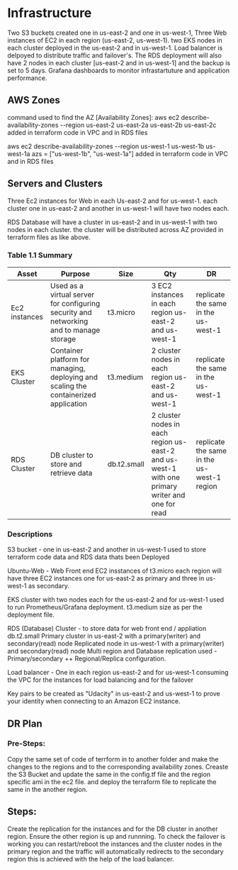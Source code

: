 # Infrastructure
Two S3 buckets created one in us-east-2 and one in us-west-1, Three Web instances of EC2 in each region (us-east-2, us-west-1). two EKS nodes in each cluster deployed in the us-east-2 and in us-west-1. 
Load balancer is delpoyed to distribute traffic and failover's. The RDS deployment will also have 2 nodes in each cluster [us-east-2 and in us-west-1]
and the backup is set to 5 days.
Grafana dashboards to monitor infrastartuture and application performance.


## AWS Zones


command used to find the AZ [Availability Zones]: aws ec2 describe-availability-zones --region us-east-2 
us-east-2a us-east-2b us-east-2c added in terraform code in VPC and in RDS files

aws ec2 describe-availability-zones --region us-west-1
us-west-1b us-west-1a azs = ["us-west-1b", "us-west-1a"] added in terraform code in VPC and in RDS files

## Servers and Clusters

Three Ec2 instances for Web in each Us-east-2 and for us-west-1. each cluster one in us-east-2 and another in us-west-1 will have two nodes each.

RDS Database will have a cluster in us-east-2 and in us-west-1 with two nodes in each cluster.
the cluster will be distributed across AZ provided in terraform files as like above.


### Table 1.1 Summary
| Asset      | Purpose           | Size                                                                   | Qty                                                             | DR                                                                                                           |
|------------|-------------------|------------------------------------------------------------------------|-----------------------------------------------------------------|--------------------------------------------------------------------------------------------------------------|
| Ec2 instances | Used as a virtual server for configuring security and networking and to manage storage | t3.micro | 3 EC2 instances in each region us-east-2 and us-west-1 | replicate the same in the us-west-1 |
| EKS Cluster | Container platform for managing, deploying and scaling the containerized application | t3.medium | 2 cluster nodes in each region us-east-2 and us-west-1 | replicate the same in the us-west-1 |
| RDS Cluster | DB cluster to store and retrieve data | db.t2.small| 2 cluster nodes in each region us-east-2 and us-west-1 with one primary writer and one for read | replicate the same in the us-west-1 region |
### Descriptions


S3 bucket - one in us-east-2 and another in us-west-1 used to store terraform code data and RDS data thats been Deployed

Ubuntu-Web - Web Front end EC2 insstances of t3.micro each region will have three EC2 instances one for us-east-2 as primary and three in us-west-1 as secondary.

EKS cluster with two nodes each for the us-east-2 and for us-west-1 used to run Prometheus/Grafana deployment. t3.medium size as per the deployment file.

RDS (Database) Cluster - to store data for web front end / appliation db.t2.small Primary cluster in us-east-2 with a primary(writer) and secondary(read) node Replicated node in us-west-1 with a primary(writer) and secondary(read) node Multi region and Database replication used - Primary/secondary ++ Regional/Replica configuration.

Load balancer - One in each region us-east-2 and for us-west-1 consuming the VPC for the instances for load balancing and for the failover

Key pairs to be created as "Udacity" in us-east-2 and us-west-1 to prove your identity when connecting to an Amazon EC2 instance.





## DR Plan
### Pre-Steps:
Copy the same set of code of terrform in to another folder and make the changes to the regions and to the corresponding availability zones.
Creaste the S3 Bucket and update the same in the config.tf file and the region specific ami in the ec2 file. and deploy the terraform file to replicate the same in the another region.

## Steps:
Create the replication for the instances and for the DB cluster in another region. Ensure the other region is up and runnning.
To check the failover is working you can restart/reboot the instances and the cluster nodes in the primary region and the traffic will automatically redirects to the secondary region this is achieved with the help of the load balancer.

